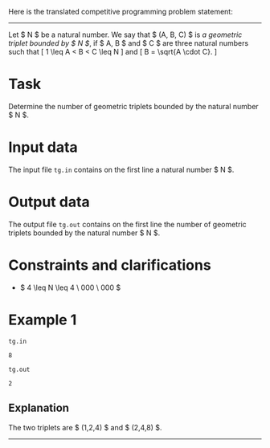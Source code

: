 Here is the translated competitive programming problem statement:

---

Let $ N $ be a natural number. We say that $ (A, B, C) $ is *a geometric triplet bounded by $ N $*, if $ A, B $ and $ C $ are three natural numbers such that
\[ 1 \leq A < B < C \leq N \]
and
\[ B = \sqrt{A \cdot C}. \]

# Task

Determine the number of geometric triplets bounded by the natural number $ N $.

# Input data

The input file `tg.in` contains on the first line a natural number $ N $.

# Output data

The output file `tg.out` contains on the first line the number of geometric triplets bounded by the natural number $ N $.

# Constraints and clarifications

* $ 4 \leq N \leq 4 \ 000 \ 000 $

# Example 1

`tg.in`
```
8
```

`tg.out`
```
2
```

## Explanation

The two triplets are $ (1,2,4) $ and $ (2,4,8) $.

---